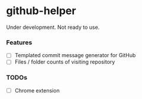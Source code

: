 github-helper
=============
Under development. Not ready to use.

### Features
- [ ] Templated commit message generator for GitHub
- [ ] Files / folder counts of visiting repository

### TODOs
- [ ] Chrome extension
